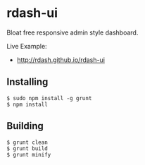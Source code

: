 #  rdash-ui

Bloat free responsive admin style dashboard.

Live Example:

 * http://rdash.github.io/rdash-ui

## Installing

```
$ sudo npm install -g grunt
$ npm install
```

## Building

```
$ grunt clean
$ grunt build
$ grunt minify
```
